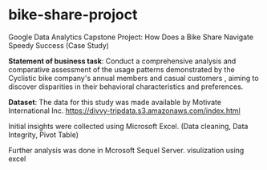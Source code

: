 # bike-share-projoct
Google Data Analytics Capstone Project: How Does a Bike Share Navigate Speedy Success (Case Study)

**Statement of business task**: Conduct a comprehensive analysis and comparative assessment of the usage patterns demonstrated by the Cyclistic bike company's annual members and casual customers , aiming to discover disparities in their behavioral characteristics and preferences.

**Dataset**: The data for this study was made available by Motivate International Inc. https://divvy-tripdata.s3.amazonaws.com/index.html

Initial insights were collected using Microsoft Excel. (Data cleaning, Data Integrity, Pivot Table)

Further analysis was done in Mcrosoft Sequel Server.
visulization using excel
